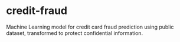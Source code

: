 # credit-fraud
Machine Learning model for credit card fraud prediction using public dataset, transformed to protect confidential information.
